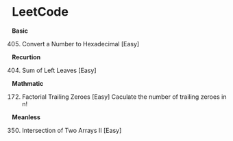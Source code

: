 # LeetCode
**Basic**

405. Convert a Number to Hexadecimal [Easy]

**Recurtion**

404. Sum of Left Leaves [Easy]

**Mathmatic**

172. Factorial Trailing Zeroes [Easy] Caculate the number of trailing zeroes in n!

**Meanless**

350. Intersection of Two Arrays II [Easy]
